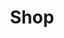 ---
title: Shop
linkTitle: Shop
description: Shop Bread
menu:
  main:
    weight: 2
content_blocks:
  - _bookshop_name: hero
    title: Body of the Year Bakery Shop
    background_image:
      src: /uploads/flour-milling.jpg
---